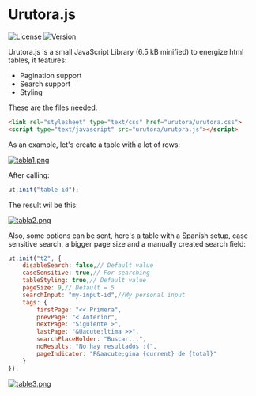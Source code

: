 # Urutora.js

[![License](http://img.shields.io/:license-MIT-blue.svg)](http://doge.mit-license.org)
[![Version](http://img.shields.io/:version-0.0.4-green.svg)](https://github.com/tavuntu/urutora.js/blob/master/README.md)

Urutora.js is a small JavaScript Library (6.5 kB minified) to energize html tables, it features:

* Pagination support
* Search support
* Styling

These are the files needed:

```html
<link rel="stylesheet" type="text/css" href="urutora/urutora.css">
<script type="text/javascript" src="urutora/urutora.js"></script>
```

As an example, let's create a table with a lot of rows:

[![tabla1.png](https://s11.postimg.org/tgqyes54j/tabla1.png)](https://postimg.org/image/kyhiafylr/)

After calling:

```javascript
ut.init("table-id");
```

The result wil be this:

[![tabla2.png](https://s17.postimg.org/620tt8zin/tabla2.png)](https://postimg.org/image/8w3z6p1or/)

Also, some options can be sent, here's a table with a Spanish setup, case sensitive search, a bigger page size and a manually created search field:

```javascript
ut.init("t2", {
    disableSearch: false,// Default value
    caseSensitive: true,// For searching
    tableStyling: true,// Default value
    pageSize: 9,// Default = 5
    searchInput: "my-input-id",//My personal input
    tags: {
        firstPage: "<< Primera",
        prevPage: "< Anterior",
        nextPage: "Siguiente >",
        lastPage: "&Uacute;ltima >>",
        searchPlaceHolder: "Buscar...",
        noResults: "No hay resultados :(",
        pageIndicator: "P&aacute;gina {current} de {total}"
    }
});
```

[![table3.png](https://s14.postimg.org/7xv5jexn5/table3.png)](https://postimg.org/image/6626oiea5/)
